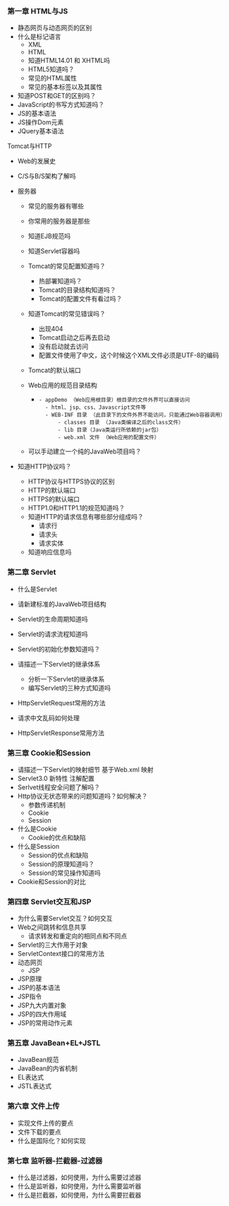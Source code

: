 ### 第一章 HTML与JS

- 静态网页与动态网页的区别
- 什么是标记语言
  - XML
  - HTML
  - 知道HTML14.01 和 XHTML吗
  - HTML5知道吗？
  - 常见的HTML属性
  - 常见的基本标签以及其属性
- 知道POST和GET的区别吗？
- JavaScript的书写方式知道吗？
- JS的基本语法
- JS操作Dom元素
- JQuery基本语法

Tomcat与HTTP

- Web的发展史

- C/S与B/S架构了解吗

- 服务器

  - 常见的服务器有哪些

  - 你常用的服务器是那些

  - 知道EJB规范吗

  - 知道Servlet容器吗

  - Tomcat的常见配置知道吗？

    - 热部署知道吗？
    - Tomcat的目录结构知道吗？
    - Tomcat的配置文件有看过吗？

  - 知道Tomcat的常见错误吗？

    - 出现404
    - Tomcat启动之后再去启动
    - 没有启动就去访问
    - 配置文件使用了中文，这个时候这个XML文件必须是UTF-8的编码

  - Tomcat的默认端口

  - Web应用的规范目录结构

    - ```text
      - appDemo （Web应用根目录）根目录的文件外界可以直接访问
      	- html、jsp、css、Javascript文件等
      	- WEB-INF 目录 （此目录下的文件外界不能访问，只能通过Web容器调用）
      		- classes 目录 （Java类编译之后的class文件）
      		- lib 目录（Java类运行所依赖的jar包）
      		- web.xml 文件 （Web应用的配置文件）
      ```

  - 可以手动建立一个纯的JavaWeb项目吗？

- 知道HTTP协议吗？

  - HTTP协议与HTTPS协议的区别
  - HTTP的默认端口
  - HTTPS的默认端口
  - HTTP1.0和HTTP1.1的规范知道吗？
  - 知道HTTP的请求信息有哪些部分组成吗？
    - 请求行
    - 请求头
    - 请求实体
  - 知道响应信息吗

### 第二章 Servlet

- 什么是Servlet
- 请新建标准的JavaWeb项目结构
- Servlet的生命周期知道吗
- Servlet的请求流程知道吗
- Servlet的初始化参数知道吗？
- 请描述一下Servlet的继承体系

  - 分析一下Servlet的继承体系
  - 编写Servlet的三种方式知道吗
- HttpServletRequest常用的方法
- 请求中文乱码如何处理
- HttpServletResponse常用方法

### 第三章 Cookie和Session

- 请描述一下Servlet的映射细节 基于Web.xml 映射
- Servlet3.0 新特性 注解配置
- Serlvet线程安全问题了解吗？
- Http协议无状态带来的问题知道吗？如何解决？
  - 参数传递机制
  - Cookie
  - Session
- 什么是Cookie
  - Cookie的优点和缺陷
- 什么是Session
  - Session的优点和缺陷
  - Session的原理知道吗？
  - Session的常见操作知道吗
- Cookie和Session的对比

### 第四章 Servlet交互和JSP

- 为什么需要Servlet交互？如何交互
- Web之间跳转和信息共享
  - 请求转发和重定向的相同点和不同点
- Servlet的三大作用于对象
- ServletContext接口的常用方法
- 动态网页
  - JSP
- JSP原理
- JSP的基本语法
- JSP指令
- JSP九大内置对象
- JSP的四大作用域
- JSP的常用动作元素

### 第五章 JavaBean+EL+JSTL

- JavaBean规范
- JavaBean的内省机制
- EL表达式
- JSTL表达式

### 第六章 文件上传

- 实现文件上传的要点
- 文件下载的要点
- 什么是国际化？如何实现

### 第七章 监听器-拦截器-过滤器

- 什么是过滤器，如何使用，为什么需要过滤器
- 什么是监听器，如何使用，为什么需要监听器
- 什么是拦截器，如何使用，为什么需要拦截器